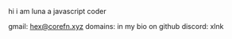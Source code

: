 hi i am luna a javascript coder 



gmail: hex@corefn.xyz
domains: in my bio on github
discord: xlnk 
